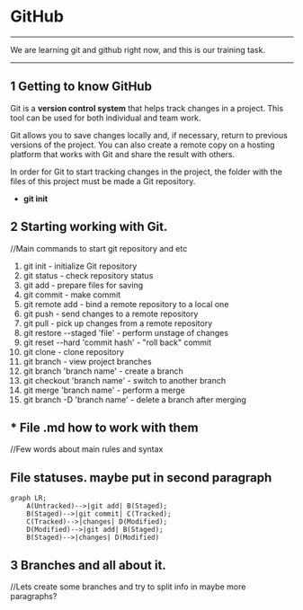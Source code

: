 # GitHub
---
We are learning git and github right now, and this is our training task.  

---

## 1 Getting to know GitHub

Git is a **version control system** that helps track changes in a project. This tool can be used for both individual and team work.


Git allows you to save changes locally and, if necessary, return to previous versions of the project. You can also create a remote copy on a hosting platform that works with Git and share the result with others.<br>


In order for Git to start tracking changes in the project, the folder with the files of this project must be made a Git repository.<br>
* **git init**


## 2 Starting working with Git.

//Main commands to start git repository and etc
1. git init - initialize Git repository
2. git status - check repository status
3. git add - prepare files for saving
4. git commit - make commit
5. git remote add - bind a remote repository to a local one
6. git push - send changes to a remote repository
7. git pull - pick up changes from a remote repository
8. git restore --staged 'file' - perform unstage of changes
9. git reset --hard 'commit hash' - "roll back" commit
10. git clone - clone repository
11. git branch - view project branches 
12. git branch 'branch name' - create a branch
13. git checkout 'branch name' - switch to another branch
14. git merge 'branch name' - perform a merge
15. git branch -D 'branch name' - delete a branch after merging  

## * File .md how to work with them

//Few words about main rules and syntax

## File statuses. maybe put in second paragraph
```mermaid
graph LR;
    A(Untracked)-->|git add| B(Staged);
    B(Staged)-->|git commit| C(Tracked);
    C(Tracked)-->|changes| D(Modified);
    D(Modified)-->|git add| B(Staged);
    B(Staged)-->|changes| D(Modified)
```

## 3 Branches and all about it.

//Lets create some branches and try to split info in maybe more paragraphs?
